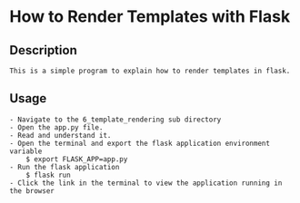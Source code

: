 # How to Render Templates with Flask

## Description
	This is a simple program to explain how to render templates in flask.

## Usage
	- Navigate to the 6_template_rendering sub directory
	- Open the app.py file.
	- Read and understand it.
	- Open the terminal and export the flask application environment variable
		$ export FLASK_APP=app.py
	- Run the flask application
		$ flask run
	- Click the link in the terminal to view the application running in the browser